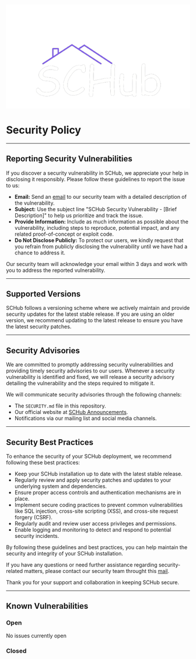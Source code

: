 ![SCHub](./landing_page/images/SCHub-removebg-preview.png)

# Security Policy

---

## Reporting Security Vulnerabilities

If you discover a security vulnerability in SCHub, we appreciate your help in disclosing it responsibly. Please follow these guidelines to report the issue to us:

- **Email:** Send an [email](mailto:jesulayomy@gmail.com) to our security team with a detailed description of the vulnerability.
- **Subject:** Use the subject line "SCHub Security Vulnerability - [Brief Description]" to help us prioritize and track the issue.
- **Provide Information:** Include as much information as possible about the vulnerability, including steps to reproduce, potential impact, and any related proof-of-concept or exploit code.
- **Do Not Disclose Publicly:** To protect our users, we kindly request that you refrain from publicly disclosing the vulnerability until we have had a chance to address it.

Our security team will acknowledge your email within 3 days and work with you to address the reported vulnerability.

---

## Supported Versions

SCHub follows a versioning scheme where we actively maintain and provide security updates for the latest stable release. If you are using an older version, we recommend updating to the latest release to ensure you have the latest security patches.

---

## Security Advisories

We are committed to promptly addressing security vulnerabilities and providing timely security advisories to our users. Whenever a security vulnerability is identified and fixed, we will release a security advisory detailing the vulnerability and the steps required to mitigate it.

We will communicate security advisories through the following channels:

- The `SECURITY.md` file in this repository.
- Our official website at [SCHub Announcements](https://www.schub.me#Announcements).
- Notifications via our mailing list and social media channels.

---

## Security Best Practices

To enhance the security of your SCHub deployment, we recommend following these best practices:

- Keep your SCHub installation up to date with the latest stable release.
- Regularly review and apply security patches and updates to your underlying system and dependencies.
- Ensure proper access controls and authentication mechanisms are in place.
- Implement secure coding practices to prevent common vulnerabilities like SQL injection, cross-site scripting (XSS), and cross-site request forgery (CSRF).
- Regularly audit and review user access privileges and permissions.
- Enable logging and monitoring to detect and respond to potential security incidents.

By following these guidelines and best practices, you can help maintain the security and integrity of your SCHub installation.

If you have any questions or need further assistance regarding security-related matters, please contact our security team throught this [mail](mailto:jesulayomy@gmail.com).

Thank you for your support and collaboration in keeping SCHub secure.

---

## Known Vulnerabilities

### Open

No issues currently open

### Closed
